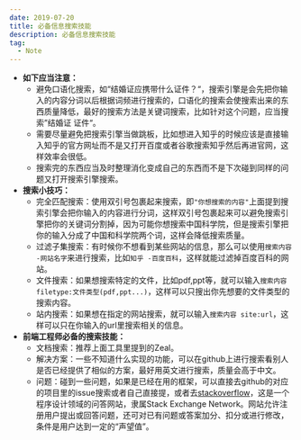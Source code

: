 ```yaml
---
date: 2019-07-20
title: 必备信息搜索技能
description: 必备信息搜索技能
tag:
  - Note
---
```

- **如下应当注意：**
	- 避免口语化搜索，如“结婚证应携带什么证件？“，搜索引擎是会先把你输入的内容分词以后根据词频进行搜索的，口语化的搜索会使搜索出来的东西质量降低，最好的搜索方法是关键词搜索，比如针对这个问题，应当搜索”结婚证 证件“。
	- 需要尽量避免把搜索引擎当做跳板，比如想进入知乎的时候应该是直接输入知乎的官方网址而不是又打开百度或者谷歌搜索知乎然后再进官网，这样效率会很低。
	- 搜索完的东西应当及时整理消化变成自己的东西而不是下次碰到同样的问题又打开搜索引擎搜索。
- **搜索小技巧：**
	- 完全匹配搜索：使用双引号包裹起来搜索，即`"你想搜索的内容"`上面提到搜索引擎会把你输入的内容进行分词，这样双引号包裹起来可以避免搜索引擎把你的关键词分割掉，因为可能你想搜索中国科学院，但是搜索引擎把你的输入分成了中国和科学院两个词，这样会降低搜索质量。
	- 过滤子集搜索：有时候你不想看到某些网站的信息，那么可以使用`搜索内容 -网站名字`来进行搜索，比如`知乎 -百度百科`，这样就能过滤掉百度百科的网站。
	- 文件搜索：如果想搜索特定的文件，比如pdf,ppt等，就可以输入`搜索内容 filetype:文件类型(pdf,ppt...)`，这样可以只搜出你先想要的文件类型的搜索内容。
	- 站内搜索：如果想在指定的网站搜索，就可以输入`搜索内容 site:url`，这样可以只在你输入的url里搜索相关的信息。
- **前端工程师必备的搜索技能：**
	- 文档搜索：推荐上面工具里提到的Zeal。
	- 解决方案：一些不知道什么实现的功能，可以在github上进行搜索看别人是否已经提供了相似的方案，最好用英文进行搜索，质量会高于中文。
	- 问题：碰到一些问题，如果是已经在用的框架，可以直接去github的对应的项目里的issue搜索或者自己直接提，或者去[stackoverflow](https://stackoverflow.com/)，这是一个程序设计领域的问答网站，隶属Stack Exchange Network。网站允许注册用户提出或回答问题，还可对已有问题或答案加分、扣分或进行修改，条件是用户达到一定的“声望值”。
